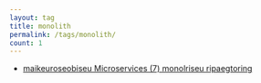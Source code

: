 ```yaml
---
layout: tag
title: monolith
permalink: /tags/monolith/
count: 1
---
```


- [maikeuroseobiseu Microservices (7) monolriseu ripaegtoring](https://futurecreator.github.io/2018/10/19/microservices-refactoring-for-monolith/)
